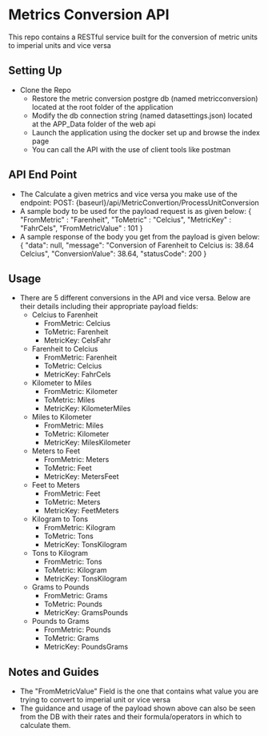 # Metrics Conversion API

This repo contains a RESTful service built for the conversion of metric units to imperial units and vice versa


## Setting Up

- Clone the Repo
  - Restore the metric conversion postgre db (named metricconversion) located at the root folder of the application
  - Modify the db connection string (named datasettings.json) located at the APP_Data folder of the web api
  - Launch the application using the docker set up and browse the index page
  - You can call the API with the use of client tools like postman

## API End Point
- The Calculate a given metrics and vice versa you make use of the endpoint: POST: {baseurl}/api/MetricConvertion/ProcessUnitConversion
- A sample body to be used for the payload request is as given below: {
    "FromMetric" : "Farenheit",
    "ToMetric" : "Celcius",
    "MetricKey" : "FahrCels",
    "FromMetricValue" : 101
}
- A sample response of the body you get from the payload is given below:{
    "data": null,
    "message": "Conversion of Farenheit to Celcius is: 38.64 Celcius",
    "ConversionValue": 38.64,
    "statusCode": 200
}

## Usage
- There are 5 different conversions in the API and vice versa. Below are their details including their appropriate payload fields:
  - Celcius to Farenheit
    - FromMetric: Celcius
    - ToMetric: Farenheit
    - MetricKey: CelsFahr
  - Farenheit to Celcius
    - FromMetric: Farenheit
    - ToMetric: Celcius
    - MetricKey: FahrCels
  - Kilometer to Miles
    - FromMetric: Kilometer
    - ToMetric: Miles
    - MetricKey: KilometerMiles
  - Miles to Kilometer
    - FromMetric: Miles
    - ToMetric: Kilometer
    - MetricKey: MilesKilometer
  - Meters to Feet
    - FromMetric: Meters
    - ToMetric: Feet
    - MetricKey: MetersFeet
  - Feet to Meters
    - FromMetric: Feet
    - ToMetric: Meters
    - MetricKey: FeetMeters
  - Kilogram to Tons
    - FromMetric: Kilogram
    - ToMetric: Tons
    - MetricKey: TonsKilogram
  - Tons to Kilogram
    - FromMetric: Tons
    - ToMetric: Kilogram
    - MetricKey: TonsKilogram
  - Grams to Pounds
    - FromMetric: Grams
    - ToMetric: Pounds
    - MetricKey: GramsPounds
  - Pounds to Grams
    - FromMetric: Pounds
    - ToMetric: Grams
    - MetricKey: PoundsGrams

## Notes and Guides
- The "FromMetricValue" Field is the one that contains what value you are trying to convert to imperial unit or vice versa
- The guidance and usage of the payload shown above can also be seen from the DB with their rates and their formula/operators in which to calculate them.

